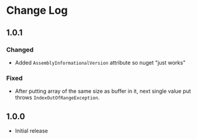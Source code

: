 Change Log
==========

1.0.1
-----
### Changed
* Added `AssemblyInformationalVersion` attribute so nuget "just works"

### Fixed
* After putting array of the same size as buffer in it, next single value
put throws `IndexOutOfRangeException`.

1.0.0
-----

* Initial release
